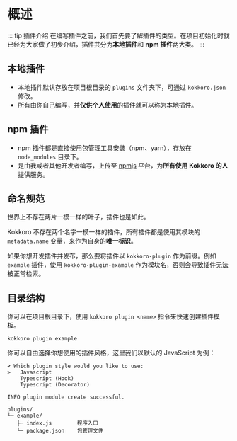 # 概述

::: tip 插件介绍
在编写插件之前，我们首先要了解插件的类型。在项目初始化时就已经为大家做了初步介绍，插件共分为**本地插件**和 **npm 插件**两大类。
:::

## 本地插件

- 本地插件默认存放在项目根目录的 `plugins` 文件夹下，可通过 `kokkoro.json` 修改。
- 所有由你自己编写，并**仅供个人使用**的插件就可以称为本地插件。

## npm 插件

- npm 插件都是直接使用包管理工具安装（npm、yarn），存放在 `node_modules` 目录下。
- 是由我或者其他开发者编写，上传至 [npmjs](https://www.npmjs.com/) 平台，为**所有使用 Kokkoro 的人**提供服务。

## 命名规范

世界上不存在两片一模一样的叶子，插件也是如此。

Kokkoro 不存在两个名字一模一样的插件，所有插件都是使用其模块的 `metadata.name` 变量，来作为自身的**唯一标识**。

如果你想开发插件并发布，那么要将插件以 `kokkoro-plugin` 作为前缀。例如 `example` 插件，使用 `kokkoro-plugin-example` 作为模块名，否则会导致插件无法被正常检索。

## 目录结构

你可以在项目根目录下，使用 `kokkoro plugin <name>` 指令来快速创建插件模板。

```shell:no-line-numbers
kokkoro plugin example
```

你可以自由选择你想使用的插件风格，这里我们以默认的 JavaScript 为例：

```shell:no-line-numbers
✔ Which plugin style would you like to use:
>   Javascript
    Typescript (Hook)
    Typescript (Decorator)

INFO plugin module create successful.
```

```tex:no-line-numbers
plugins/
└─ example/
   ├─ index.js        程序入口
   └─ package.json    包管理文件
```
